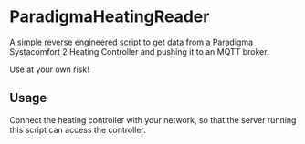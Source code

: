# ParadigmaHeatingReader
A simple reverse engineered script to get data from a Paradigma Systacomfort 2 Heating Controller and pushing it to an MQTT broker.

Use at your own risk!

## Usage

Connect the heating controller with your network, so that the server running this script can access the controller.

